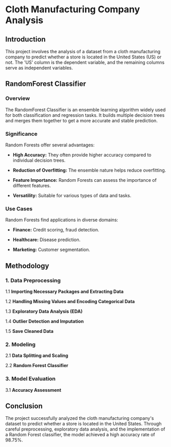 # Cloth Manufacturing Company Analysis

## Introduction

This project involves the analysis of a dataset from a cloth manufacturing company to predict whether a store is located in the United States (US) or not. The 'US' column is the dependent variable, and the remaining columns serve as independent variables.

## RandomForest Classifier

### Overview

The RandomForest Classifier is an ensemble learning algorithm widely used for both classification and regression tasks. It builds multiple decision trees and merges them together to get a more accurate and stable prediction.

### Significance

Random Forests offer several advantages:

- **High Accuracy:** They often provide higher accuracy compared to individual decision trees.

- **Reduction of Overfitting:** The ensemble nature helps reduce overfitting.

- **Feature Importance:** Random Forests can assess the importance of different features.

- **Versatility:** Suitable for various types of data and tasks.

### Use Cases

Random Forests find applications in diverse domains:

- **Finance:** Credit scoring, fraud detection.

- **Healthcare:** Disease prediction.

- **Marketing:** Customer segmentation.

## Methodology

### 1. Data Preprocessing

1.1 **Importing Necessary Packages and Extracting Data**

1.2 **Handling Missing Values and Encoding Categorical Data**

1.3 **Exploratory Data Analysis (EDA)**

1.4 **Outlier Detection and Imputation**

1.5 **Save Cleaned Data**

### 2. Modeling

2.1 **Data Splitting and Scaling**

2.2 **Random Forest Classifier**

### 3. Model Evaluation

3.1 **Accuracy Assessment**

## Conclusion

The project successfully analyzed the cloth manufacturing company's dataset to predict whether a store is located in the United States. Through careful preprocessing, exploratory data analysis, and the implementation of a Random Forest classifier, the model achieved a high accuracy rate of 98.75%.

